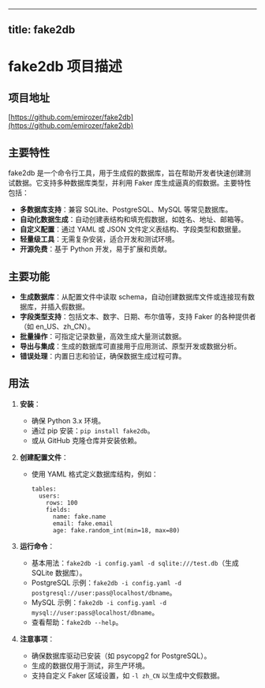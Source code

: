 
---
title: fake2db
---

# fake2db 项目描述

## 项目地址
[https://github.com/emirozer/fake2db](https://github.com/emirozer/fake2db)

## 主要特性
fake2db 是一个命令行工具，用于生成假的数据库，旨在帮助开发者快速创建测试数据。它支持多种数据库类型，并利用 Faker 库生成逼真的假数据。主要特性包括：
- **多数据库支持**：兼容 SQLite、PostgreSQL、MySQL 等常见数据库。
- **自动化数据生成**：自动创建表结构和填充假数据，如姓名、地址、邮箱等。
- **自定义配置**：通过 YAML 或 JSON 文件定义表结构、字段类型和数据量。
- **轻量级工具**：无需复杂安装，适合开发和测试环境。
- **开源免费**：基于 Python 开发，易于扩展和贡献。

## 主要功能
- **生成数据库**：从配置文件中读取 schema，自动创建数据库文件或连接现有数据库，并插入假数据。
- **字段类型支持**：包括文本、数字、日期、布尔值等，支持 Faker 的各种提供者（如 en_US、zh_CN）。
- **批量操作**：可指定记录数量，高效生成大量测试数据。
- **导出与集成**：生成的数据库可直接用于应用测试、原型开发或数据分析。
- **错误处理**：内置日志和验证，确保数据生成过程可靠。

## 用法
1. **安装**：
   - 确保 Python 3.x 环境。
   - 通过 pip 安装：`pip install fake2db`。
   - 或从 GitHub 克隆仓库并安装依赖。

2. **创建配置文件**：
   - 使用 YAML 格式定义数据库结构，例如：
     ```
     tables:
       users:
         rows: 100
         fields:
           name: fake.name
           email: fake.email
           age: fake.random_int(min=18, max=80)
     ```

3. **运行命令**：
   - 基本用法：`fake2db -i config.yaml -d sqlite:///test.db`（生成 SQLite 数据库）。
   - PostgreSQL 示例：`fake2db -i config.yaml -d postgresql://user:pass@localhost/dbname`。
   - MySQL 示例：`fake2db -i config.yaml -d mysql://user:pass@localhost/dbname`。
   - 查看帮助：`fake2db --help`。

4. **注意事项**：
   - 确保数据库驱动已安装（如 psycopg2 for PostgreSQL）。
   - 生成的数据仅用于测试，非生产环境。
   - 支持自定义 Faker 区域设置，如 `-l zh_CN` 以生成中文假数据。
